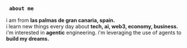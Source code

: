 ### `` about me``
i am from **las palmas de gran canaria, spain.**  
i learn new things every day about **tech, ai, web3, economy, business.**  
i'm interested in **agentic** engineering.
i'm leveraging the use of agents to **build my dreams.**
